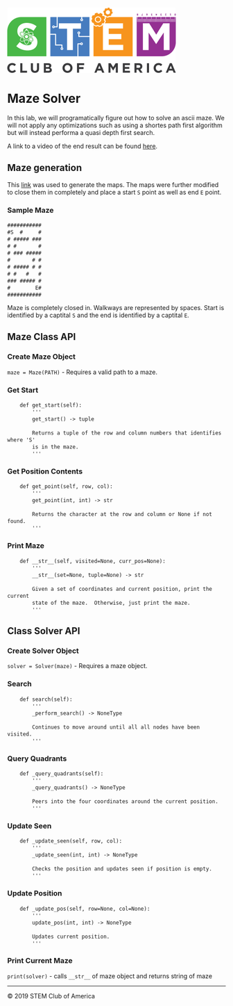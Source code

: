 ![SCOA](https://github.com/stem-club-of-america/SCOA/blob/master/images/SCOA_Logo_Small.png)

# Maze Solver
In this lab, we will programatically figure out how to solve an ascii maze. We
will not apply any optimizations such as using a shortes path first algorithm
but will instead performa a quasi depth first search.

A link to a video of the end result can be found
[here](./videos/).

## Maze generation
This [link](https://www.dcode.fr/maze-generator) was used to generate the maps.
The maps were further modified to close them in completely and place a start
`S` point as well as end `E` point.

### Sample Maze
```
###########
#S  #     #
# ##### ###
# #       #
# ### #####
#       # #
# ##### # #
# #   #   #
### ##### #
#        E#
###########
```
Maze is completely closed in.  Walkways are represented by spaces.  Start is
identified by a captital `S` and the end is identified by a captital `E`.

## Maze Class API

### Create Maze Object
`maze = Maze(PATH)` - Requires a valid path to a maze.

### Get Start
```
    def get_start(self):
        '''
        get_start() -> tuple

        Returns a tuple of the row and column numbers that identifies where 'S'
        is in the maze.
        '''
```

### Get Position Contents
```
    def get_point(self, row, col):
        '''
        get_point(int, int) -> str

        Returns the character at the row and column or None if not found.
        '''
```

### Print Maze
```
    def __str__(self, visited=None, curr_pos=None):
        '''
        __str__(set=None, tuple=None) -> str

        Given a set of coordinates and current position, print the current
        state of the maze.  Otherwise, just print the maze.
        '''
 ```

## Class Solver API

### Create Solver Object
`solver = Solver(maze)` - Requires a maze object.

### Search
```
    def search(self):
        '''
        _perform_search() -> NoneType

        Continues to move around until all all nodes have been visited.
        '''
```

### Query Quadrants
```
    def _query_quadrants(self):
        '''
        _query_quadrants() -> NoneType

        Peers into the four coordinates around the current position.
        '''
```

### Update Seen
```
    def _update_seen(self, row, col):
        '''
        _update_seen(int, int) -> NoneType

        Checks the position and updates seen if position is empty.
        '''
```
### Update Position
```
    def _update_pos(self, row=None, col=None):
        '''
        update_pos(int, int) -> NoneType

        Updates current position.
        '''
```

### Print Current Maze
`print(solver)` - calls `__str__` of maze object and returns string of maze

 ---
:copyright: 2019 STEM Club of America
